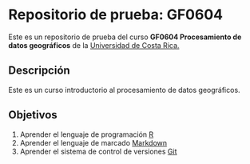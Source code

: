 # Repositorio de prueba: GF0604

Este es un repositorio de prueba del curso **GF0604 Procesamiento de datos geográficos** de la [Universidad de Costa Rica.](https://www.ucr.ac.cr/) 

## Descripción
Este es un curso introductorio al procesamiento de datos geográficos.

## Objetivos
1. Aprender el lenguaje de programación [R](https://www.r-project.org/)
2. Aprender el lenguaje de marcado [Markdown](https://markdown.es/)
3. Aprender el sistema de control de versiones [Git](https://git-scm.com/)

